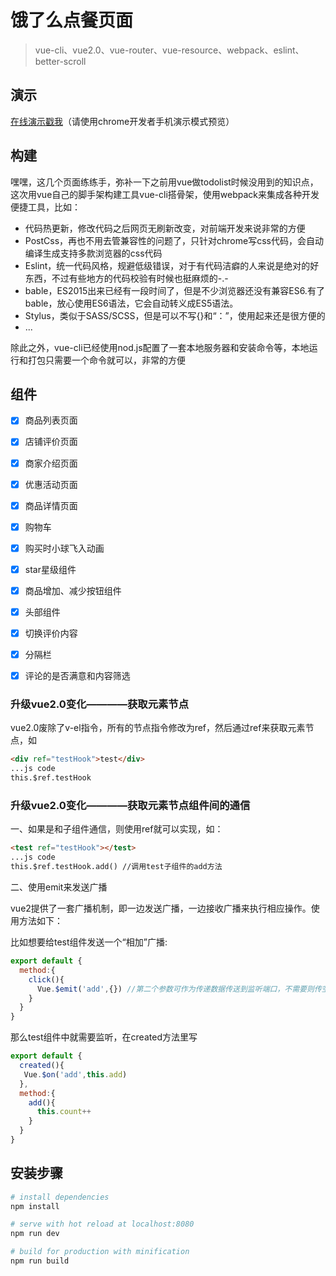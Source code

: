 # 饿了么点餐页面

> vue-cli、vue2.0、vue-router、vue-resource、webpack、eslint、better-scroll

## 演示

<a href="https://simonzhangiter.github.io/VueDemo_Sell_Eleme" target=_blank>在线演示戳我</a>（请使用chrome开发者手机演示模式预览）

## 构建

嘿嘿，这几个页面练练手，弥补一下之前用vue做todolist时候没用到的知识点，这次用vue自己的脚手架构建工具vue-cli搭骨架，使用webpack来集成各种开发便捷工具，比如：

- 代码热更新，修改代码之后网页无刷新改变，对前端开发来说非常的方便
- PostCss，再也不用去管兼容性的问题了，只针对chrome写css代码，会自动编译生成支持多款浏览器的css代码
- Eslint，统一代码风格，规避低级错误，对于有代码洁癖的人来说是绝对的好东西，不过有些地方的代码校验有时候也挺麻烦的-.-
- bable，ES2015出来已经有一段时间了，但是不少浏览器还没有兼容ES6.有了bable，放心使用ES6语法，它会自动转义成ES5语法。
- Stylus，类似于SASS/SCSS，但是可以不写{}和“：”，使用起来还是很方便的
- ...

除此之外，vue-cli已经使用nod.js配置了一套本地服务器和安装命令等，本地运行和打包只需要一个命令就可以，非常的方便

## 组件

- [x] 商品列表页面
- [x] 店铺评价页面
- [x] 商家介绍页面
- [x] 优惠活动页面
- [x] 商品详情页面
- [x] 购物车
- [x] 购买时小球飞入动画
- [x] star星级组件
- [x] 商品增加、减少按钮组件
- [x] 头部组件
- [x] 切换评价内容
- [x] 分隔栏
- [x] 评论的是否满意和内容筛选


### 升级vue2.0变化————获取元素节点

vue2.0废除了v-el指令，所有的节点指令修改为ref，然后通过ref来获取元素节点，如

```html
<div ref="testHook">test</div>
...js code
this.$ref.testHook
```

### 升级vue2.0变化————获取元素节点组件间的通信

一、如果是和子组件通信，则使用ref就可以实现，如：

```html
<test ref="testHook"></test>
...js code
this.$ref.testHook.add() //调用test子组件的add方法
```

二、使用emit来发送广播

vue2提供了一套广播机制，即一边发送广播，一边接收广播来执行相应操作。使用方法如下：

比如想要给test组件发送一个“相加”广播:

```javascript
export default {
  method:{
  	click(){
  	  Vue.$emit('add',{}) //第二个参数可作为传递数据传送到监听端口，不需要则传空对象
  	}
  }
}
```

那么test组件中就需要监听，在created方法里写

```javascript
export default {
  created(){
   Vue.$on('add',this.add)
  },
  method:{
  	add(){
  	  this.count++
  	}
  }
}
```
## 安装步骤

``` bash
# install dependencies
npm install

# serve with hot reload at localhost:8080
npm run dev

# build for production with minification
npm run build
```
